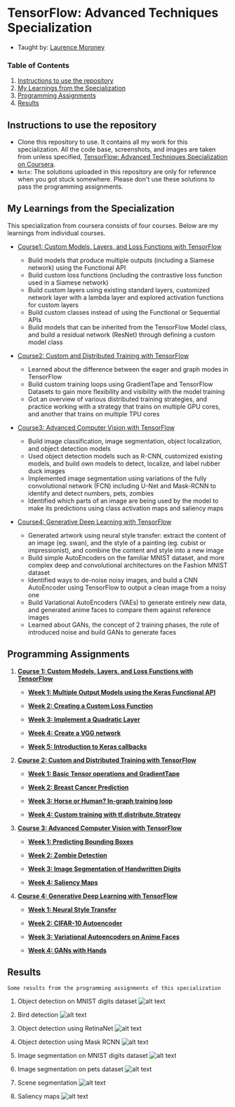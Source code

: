 # TensorFlow: Advanced Techniques Specialization
- Taught by: [Laurence Moroney](https://www.coursera.org/instructor/lmoroney)


### Table of Contents
1. [Instructions to use the repository](#Instruction)
2. [My Learnings from the Specialization](#Learning)
3. [Programming Assignments](#Programming)
4. [Results](#Result)


## Instructions to use the repository<a name="Instruction"></a>
- Clone this repository to use. It contains all my work for this specialization. All the code base, screenshots, and images are taken from unless specified, [TensorFlow: Advanced Techniques Specialization on Coursera](https://www.coursera.org/specializations/tensorflow-advanced-techniques). 
- `Note`: The solutions uploaded in this repository are only for reference when you got stuck somewhere. Please don't use these solutions to pass the programming assignments.


## My Learnings from the Specialization<a name="Learning"></a>
This specialization from coursera consists of four courses. Below are my learnings from individual courses.
- [Course1: Custom Models, Layers, and Loss Functions with TensorFlow](https://www.coursera.org/learn/custom-models-layers-loss-functions-with-tensorflow?specialization=tensorflow-advanced-techniques)
	- Build models that produce multiple outputs (including a Siamese network) using the Functional API
	- Build custom loss functions (including the contrastive loss function used in a Siamese network)
	- Build custom layers using existing standard layers, customized network layer with a lambda layer and explored activation functions for custom layers
	- Build custom classes instead of using the Functional or Sequential APIs
	- Build models that can be inherited from the TensorFlow Model class, and build a residual network (ResNet) through defining a custom model class

- [Course2: Custom and Distributed Training with TensorFlow](https://www.coursera.org/learn/custom-distributed-training-with-tensorflow?specialization=tensorflow-advanced-techniques)
	- Learned about the difference between the eager and graph modes in TensorFlow
	- Build custom training loops using GradientTape and TensorFlow Datasets to gain more flexibility and visibility with the model training
	- Got an overview of various distributed training strategies, and practice working with a strategy that trains on multiple GPU cores, and another that trains on multiple TPU cores

- [Course3: Advanced Computer Vision with TensorFlow](https://www.coursera.org/learn/advanced-computer-vision-with-tensorflow?specialization=tensorflow-advanced-techniques)
	- Build image classification, image segmentation, object localization, and object detection models
	- Used object detection models such as R-CNN, customized existing models, and build own models to detect, localize, and label rubber duck images
	- Implemented image segmentation using variations of the fully convolutional network (FCN) including U-Net and Mask-RCNN to identify and detect numbers, pets, zombies
	- Identified which parts of an image are being used by the model to make its predictions using class activation maps and saliency maps

- [Course4: Generative Deep Learning with TensorFlow](https://www.coursera.org/learn/generative-deep-learning-with-tensorflow?specialization=tensorflow-advanced-techniques)
	- Generated artwork using neural style transfer: extract the content of an image (eg. swan), and the style of a painting (eg. cubist or impressionist), and combine the content and style into a new image
	- Build simple AutoEncoders on the familiar MNIST dataset, and more complex deep and convolutional architectures on the Fashion MNIST dataset
	- Identified ways to de-noise noisy images, and build a CNN AutoEncoder using TensorFlow to output a clean image from a noisy one
	- Build Variational AutoEncoders (VAEs) to generate entirely new data, and generated anime faces to compare them against reference images
	- Learned about GANs, the concept of 2 training phases, the role of introduced noise and build GANs to generate faces


## Programming Assignments<a name="Programming"></a>
1. **[Course 1: Custom Models, Layers, and Loss Functions with TensorFlow](https://github.com/Ankit-Kumar-Saini/Coursera_TensorFlow_Advanced_Techniques_Specialization/tree/main/C1%20-%20Custom%20Models%2C%20Layers%2C%20and%20Loss%20Functions%20with%20TensorFlow)**

	- **[Week 1: Multiple Output Models using the Keras Functional API](https://github.com/Ankit-Kumar-Saini/Coursera_TensorFlow_Advanced_Techniques_Specialization/blob/main/C1%20-%20Custom%20Models%2C%20Layers%2C%20and%20Loss%20Functions%20with%20TensorFlow/Week1/C1W1_Assignment.ipynb)**

	- **[Week 2: Creating a Custom Loss Function](https://github.com/Ankit-Kumar-Saini/Coursera_TensorFlow_Advanced_Techniques_Specialization/blob/main/C1%20-%20Custom%20Models%2C%20Layers%2C%20and%20Loss%20Functions%20with%20TensorFlow/Week2/C1W2_Assignment.ipynb)**

	- **[Week 3: Implement a Quadratic Layer](https://github.com/Ankit-Kumar-Saini/Coursera_TensorFlow_Advanced_Techniques_Specialization/tree/main/C1%20-%20Custom%20Models%2C%20Layers%2C%20and%20Loss%20Functions%20with%20TensorFlow/Week3)**

	- **[Week 4: Create a VGG network](https://github.com/Ankit-Kumar-Saini/Coursera_TensorFlow_Advanced_Techniques_Specialization/blob/main/C1%20-%20Custom%20Models%2C%20Layers%2C%20and%20Loss%20Functions%20with%20TensorFlow/Week4/C1W4_Assignment.ipynb)**

	- **[Week 5: Introduction to Keras callbacks](https://github.com/Ankit-Kumar-Saini/Coursera_TensorFlow_Advanced_Techniques_Specialization/blob/main/C1%20-%20Custom%20Models%2C%20Layers%2C%20and%20Loss%20Functions%20with%20TensorFlow/Week5/C1_W5_Lab_1_exploring-callbacks.ipynb)**


2. **[Course 2: Custom and Distributed Training with TensorFlow](https://github.com/Ankit-Kumar-Saini/Coursera_TensorFlow_Advanced_Techniques_Specialization/tree/main/C2%20-%20Custom%20and%20Distributed%20Training%20with%20TensorFlow)**

	- **[Week 1: Basic Tensor operations and GradientTape](https://github.com/Ankit-Kumar-Saini/Coursera_TensorFlow_Advanced_Techniques_Specialization/blob/main/C2%20-%20Custom%20and%20Distributed%20Training%20with%20TensorFlow/Week1/C2W1_Assignment.ipynb)**

	- **[Week 2: Breast Cancer Prediction](https://github.com/Ankit-Kumar-Saini/Coursera_TensorFlow_Advanced_Techniques_Specialization/blob/main/C2%20-%20Custom%20and%20Distributed%20Training%20with%20TensorFlow/Week2/C2W2_Assignment.ipynb)**

	- **[Week 3: Horse or Human? In-graph training loop](https://github.com/Ankit-Kumar-Saini/Coursera_TensorFlow_Advanced_Techniques_Specialization/blob/main/C2%20-%20Custom%20and%20Distributed%20Training%20with%20TensorFlow/Week3/C2W3_Assignment.ipynb)**

	- **[Week 4: Custom training with tf.distribute.Strategy](https://github.com/Ankit-Kumar-Saini/Coursera_TensorFlow_Advanced_Techniques_Specialization/blob/main/C2%20-%20Custom%20and%20Distributed%20Training%20with%20TensorFlow/Week4/C2W4_Assignment.ipynb)**
  

3. **[Course 3: Advanced Computer Vision with TensorFlow](https://github.com/Ankit-Kumar-Saini/Coursera_TensorFlow_Advanced_Techniques_Specialization/tree/main/C3%20-%20Advanced%20Computer%20Vision%20with%20TensorFlow)**

	- **[Week 1: Predicting Bounding Boxes](https://github.com/Ankit-Kumar-Saini/Coursera_TensorFlow_Advanced_Techniques_Specialization/blob/main/C3%20-%20Advanced%20Computer%20Vision%20with%20TensorFlow/Week1/C3W1_Assignment.ipynb)**
    
	- **[Week 2: Zombie Detection](https://github.com/Ankit-Kumar-Saini/Coursera_TensorFlow_Advanced_Techniques_Specialization/blob/main/C3%20-%20Advanced%20Computer%20Vision%20with%20TensorFlow/Week2/C3W2_Assignment.ipynb)**

	- **[Week 3: Image Segmentation of Handwritten Digits](https://github.com/Ankit-Kumar-Saini/Coursera_TensorFlow_Advanced_Techniques_Specialization/blob/main/C3%20-%20Advanced%20Computer%20Vision%20with%20TensorFlow/Week3/C3W3_Assignment.ipynb)**

	- **[Week 4: Saliency Maps](https://github.com/Ankit-Kumar-Saini/Coursera_TensorFlow_Advanced_Techniques_Specialization/blob/main/C3%20-%20Advanced%20Computer%20Vision%20with%20TensorFlow/Week4/C3W4_Assignment.ipynb)**
   

4. **[Course 4: Generative Deep Learning with TensorFlow](https://github.com/Ankit-Kumar-Saini/Coursera_TensorFlow_Advanced_Techniques_Specialization/tree/main/C4%20-%20Generative%20Deep%20Learning%20with%20TensorFlow)**

	- **[Week 1: Neural Style Transfer](https://github.com/Ankit-Kumar-Saini/Coursera_TensorFlow_Advanced_Techniques_Specialization/blob/main/C4%20-%20Generative%20Deep%20Learning%20with%20TensorFlow/Week1/C4W1_Assignment.ipynb)**
    
	- **[Week 2: CIFAR-10 Autoencoder](https://github.com/Ankit-Kumar-Saini/Coursera_TensorFlow_Advanced_Techniques_Specialization/blob/main/C4%20-%20Generative%20Deep%20Learning%20with%20TensorFlow/Week2/C4W2_Assignment.ipynb)**

	- **[Week 3: Variational Autoencoders on Anime Faces](https://github.com/Ankit-Kumar-Saini/Coursera_TensorFlow_Advanced_Techniques_Specialization/blob/main/C4%20-%20Generative%20Deep%20Learning%20with%20TensorFlow/Week3/C4W3_Assignment.ipynb)**

	- **[Week 4: GANs with Hands](https://github.com/Ankit-Kumar-Saini/Coursera_TensorFlow_Advanced_Techniques_Specialization/blob/main/C4%20-%20Generative%20Deep%20Learning%20with%20TensorFlow/Week4/C4W4_Assignment.ipynb)**

## Results<a name="Result"></a>
`Some results from the programming assignments of this specialization`

1. Object detection on MNIST digits dataset
![alt text](https://github.com/Ankit-Kumar-Saini/Coursera_TensorFlow_Advanced_Techniques_Specialization/blob/main/sample_images/digit_detection.PNG)


2. Bird detection
![alt text](https://github.com/Ankit-Kumar-Saini/Coursera_TensorFlow_Advanced_Techniques_Specialization/blob/main/sample_images/bird_detection.PNG)


3. Object detection using RetinaNet
![alt text](https://github.com/Ankit-Kumar-Saini/Coursera_TensorFlow_Advanced_Techniques_Specialization/blob/main/sample_images/retina_net.PNG)


4. Object detection using Mask RCNN
![alt text](https://github.com/Ankit-Kumar-Saini/Coursera_TensorFlow_Advanced_Techniques_Specialization/blob/main/sample_images/mask_rcnn.PNG)


5. Image segmentation on MNIST digits dataset
![alt text](https://github.com/Ankit-Kumar-Saini/Coursera_TensorFlow_Advanced_Techniques_Specialization/blob/main/sample_images/digits_segmentation.PNG)


6. Image segmentation on pets dataset
![alt text](https://github.com/Ankit-Kumar-Saini/Coursera_TensorFlow_Advanced_Techniques_Specialization/blob/main/sample_images/image_segmentation.PNG)


7. Scene segmentation
![alt text](https://github.com/Ankit-Kumar-Saini/Coursera_TensorFlow_Advanced_Techniques_Specialization/blob/main/sample_images/scene_segmentation.PNG)


8. Saliency maps
![alt text](https://github.com/Ankit-Kumar-Saini/Coursera_TensorFlow_Advanced_Techniques_Specialization/blob/main/sample_images/saliency_maps.PNG)